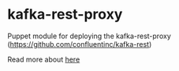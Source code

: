 # kafka-rest-proxy

Puppet module for deploying the kafka-rest-proxy (https://github.com/confluentinc/kafka-rest)

Read more about [here](http://docs.confluent.io/1.0/installation.html#installation-yum)

